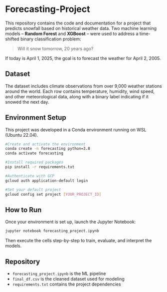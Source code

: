 # Forecasting-Project

This repository contains the code and documentation for a project that predicts snowfall based on historical weather data.
Two machine learning models – **Random Forest** and **XGBoost** – were used to address a time-shifted binary classification problem:  
> Will it snow tomorrow, 20 years ago?

If today is April 1, 2025, the goal is to forecast the weather for April 2, 2005.

## Dataset

The dataset includes climate observations from over 9,000 weather stations around the world. Each row contains temperature, humidity, wind speed, and other meteorological data, along with a binary label indicating if it snowed the next day.

## Environment Setup

This project was developed in a Conda environment running on WSL (Ubuntu 22.04).

```bash
#Create and activate the environment
conda create -n forecasting python=3.8
conda activate forecasting

#Install required packages
pip install -r requirements.txt

#Authenticate with GCP
gcloud auth application-default login

#Set your default project
gcloud config set project [YOUR_PROJECT_ID]
```

## How to Run
Once your environment is set up, launch the Jupyter Notebook:
```bash
jupyter notebook forecasting_project.ipynb
```
Then execute the cells step-by-step to train, evaluate, and interpret the models.

## Repository
- `forecasting_project.ipynb` is the ML pipeline
- `final_df.csv` is the cleaned dataset used for modeling
- `requirements.txt` contains the project dependencies 

